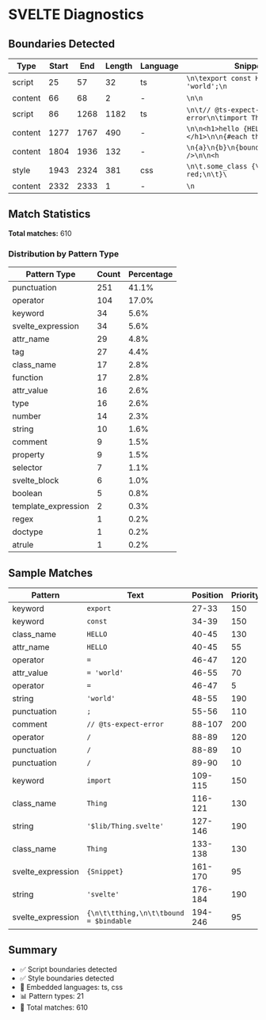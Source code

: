 # SVELTE Diagnostics

## Boundaries Detected

| Type    | Start | End  | Length | Language | Snippet                                    |
| ------- | ----- | ---- | ------ | -------- | ------------------------------------------ |
| script  | 25    | 57   | 32     | ts       | `\n\texport const HELLO = 'world';\n`      |
| content | 66    | 68   | 2      | -        | `\n\n`                                     |
| script  | 86    | 1268 | 1182   | ts       | `\n\t// @ts-expect-error\n\timport Thing ` |
| content | 1277  | 1767 | 490    | -        | `\n\n<h1>hello {HELLO}!</h1>\n\n{#each th` |
| content | 1804  | 1936 | 132    | -        | `\n{a}\n{b}\n{bound}\n{D}\n\n<br />\n\n<h` |
| style   | 1943  | 2324 | 381    | css      | `\n\t.some_class {\n\t\tcolor: red;\n\t}\` |
| content | 2332  | 2333 | 1      | -        | `\n`                                       |

## Match Statistics

**Total matches:** 610

### Distribution by Pattern Type

| Pattern Type        | Count | Percentage |
| ------------------- | ----- | ---------- |
| punctuation         | 251   | 41.1%      |
| operator            | 104   | 17.0%      |
| keyword             | 34    | 5.6%       |
| svelte_expression   | 34    | 5.6%       |
| attr_name           | 29    | 4.8%       |
| tag                 | 27    | 4.4%       |
| class_name          | 17    | 2.8%       |
| function            | 17    | 2.8%       |
| attr_value          | 16    | 2.6%       |
| type                | 16    | 2.6%       |
| number              | 14    | 2.3%       |
| string              | 10    | 1.6%       |
| comment             | 9     | 1.5%       |
| property            | 9     | 1.5%       |
| selector            | 7     | 1.1%       |
| svelte_block        | 6     | 1.0%       |
| boolean             | 5     | 0.8%       |
| template_expression | 2     | 0.3%       |
| regex               | 1     | 0.2%       |
| doctype             | 1     | 0.2%       |
| atrule              | 1     | 0.2%       |

## Sample Matches

| Pattern           | Text                                   | Position | Priority |
| ----------------- | -------------------------------------- | -------- | -------- |
| keyword           | `export`                               | 27-33    | 150      |
| keyword           | `const`                                | 34-39    | 150      |
| class_name        | `HELLO`                                | 40-45    | 130      |
| attr_name         | `HELLO`                                | 40-45    | 55       |
| operator          | `=`                                    | 46-47    | 120      |
| attr_value        | `= 'world'`                            | 46-55    | 70       |
| operator          | `=`                                    | 46-47    | 5        |
| string            | `'world'`                              | 48-55    | 190      |
| punctuation       | `;`                                    | 55-56    | 110      |
| comment           | `// @ts-expect-error`                  | 88-107   | 200      |
| operator          | `/`                                    | 88-89    | 120      |
| punctuation       | `/`                                    | 88-89    | 10       |
| punctuation       | `/`                                    | 89-90    | 10       |
| keyword           | `import`                               | 109-115  | 150      |
| class_name        | `Thing`                                | 116-121  | 130      |
| string            | `'$lib/Thing.svelte'`                  | 127-146  | 190      |
| class_name        | `Thing`                                | 133-138  | 130      |
| svelte_expression | `{Snippet}`                            | 161-170  | 95       |
| string            | `'svelte'`                             | 176-184  | 190      |
| svelte_expression | `{\n\t\tthing,\n\t\tbound = $bindable` | 194-246  | 95       |

## Summary

- ✅ Script boundaries detected
- ✅ Style boundaries detected
- 🔧 Embedded languages: ts, css
- 📊 Pattern types: 21
- 🎯 Total matches: 610
